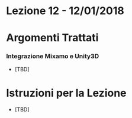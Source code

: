 # Lezione 12 - 12/01/2018

# Argomenti Trattati

### Integrazione Mixamo e Unity3D

* [TBD]

# Istruzioni per la Lezione

* [TBD]



